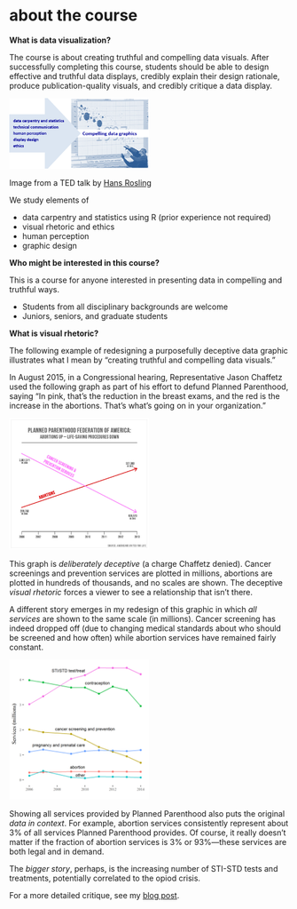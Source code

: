 
# about the course

**What is data visualization?**

The course is about creating truthful and compelling data visuals. After
successfully completing this course, students should be able to design
effective and truthful data displays, credibly explain their design
rationale, produce publication-quality visuals, and credibly critique a
data display.

<img src="../images/hans.png" width="50%" />

Image from a TED talk by [Hans
Rosling](https://www.ted.com/talks/hans_rosling_shows_the_best_stats_you_ve_ever_seen#t-270297)

We study elements of

  - data carpentry and statistics using R (prior experience not
    required)
  - visual rhetoric and ethics
  - human perception
  - graphic design

**Who might be interested in this course?**

This is a course for anyone interested in presenting data in compelling
and truthful ways.

  - Students from all disciplinary backgrounds are welcome
  - Juniors, seniors, and graduate students

**What is visual rhetoric?**

The following example of redesigning a purposefully deceptive data
graphic illustrates what I mean by “creating truthful and compelling
data visuals.”

In August 2015, in a Congressional hearing, Representative Jason
Chaffetz used the following graph as part of his effort to defund
Planned Parenthood, saying “In pink, that’s the reduction in the breast
exams, and the red is the increase in the abortions. That’s what’s going
on in your organization.”

<img src="../images/lying-graphic-1.png" width="50%" />

This graph is *deliberately deceptive* (a charge Chaffetz denied).
Cancer screenings and prevention services are plotted in millions,
abortions are plotted in hundreds of thousands, and no scales are shown.
The deceptive *visual rhetoric* forces a viewer to see a relationship
that isn’t there.

A different story emerges in my redesign of this graphic in which *all
services* are shown to the same scale (in millions). Cancer screening
has indeed dropped off (due to changing medical standards about who
should be screened and how often) while abortion services have remained
fairly constant.

<img src="../images/lying-graphic-2.png" width="50%" />

Showing all services provided by Planned Parenthood also puts the
original *data in context*. For example, abortion services consistently
represent about 3% of all services Planned Parenthood provides. Of
course, it really doesn’t matter if the fraction of abortion services is
3% or 93%—these services are both legal and in demand.

The *bigger story*, perhaps, is the increasing number of STI-STD tests
and treatments, potentially correlated to the opiod crisis.

For a more detailed critique, see my [blog
post](http://www.graphdoctor.com/archives/1248).
